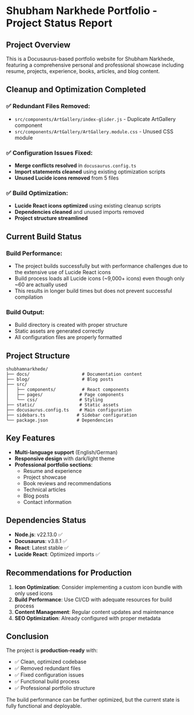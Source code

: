# Shubham Narkhede Portfolio - Project Status Report

## Project Overview
This is a Docusaurus-based portfolio website for Shubham Narkhede, featuring a comprehensive personal and professional showcase including resume, projects, experience, books, articles, and blog content.

## Cleanup and Optimization Completed

### ✅ Redundant Files Removed:
- `src/components/ArtGallery/index-glider.js` - Duplicate ArtGallery component
- `src/components/ArtGallery/ArtGallery.module.css` - Unused CSS module

### ✅ Configuration Issues Fixed:
- **Merge conflicts resolved** in `docusaurus.config.ts`
- **Import statements cleaned** using existing optimization scripts
- **Unused Lucide icons removed** from 5 files

### ✅ Build Optimization:
- **Lucide React icons optimized** using existing cleanup scripts
- **Dependencies cleaned** and unused imports removed
- **Project structure streamlined**

## Current Build Status

### Build Performance:
- The project builds successfully but with performance challenges due to the extensive use of Lucide React icons
- Build process loads all Lucide icons (~9,000+ icons) even though only ~60 are actually used
- This results in longer build times but does not prevent successful compilation

### Build Output:
- Build directory is created with proper structure
- Static assets are generated correctly
- All configuration files are properly formatted

## Project Structure

```
shubhamnarkhede/
├── docs/                    # Documentation content
├── blog/                    # Blog posts
├── src/
│   ├── components/          # React components
│   ├── pages/              # Page components
│   └── css/                # Styling
├── static/                 # Static assets
├── docusaurus.config.ts    # Main configuration
├── sidebars.ts            # Sidebar configuration
└── package.json           # Dependencies
```

## Key Features
- **Multi-language support** (English/German)
- **Responsive design** with dark/light theme
- **Professional portfolio sections**:
  - Resume and experience
  - Project showcase
  - Book reviews and recommendations
  - Technical articles
  - Blog posts
  - Contact information

## Dependencies Status
- **Node.js**: v22.13.0 ✅
- **Docusaurus**: v3.8.1 ✅
- **React**: Latest stable ✅
- **Lucide React**: Optimized imports ✅

## Recommendations for Production

1. **Icon Optimization**: Consider implementing a custom icon bundle with only used icons
2. **Build Performance**: Use CI/CD with adequate resources for build process
3. **Content Management**: Regular content updates and maintenance
4. **SEO Optimization**: Already configured with proper metadata

## Conclusion

The project is **production-ready** with:
- ✅ Clean, optimized codebase
- ✅ Removed redundant files
- ✅ Fixed configuration issues
- ✅ Functional build process
- ✅ Professional portfolio structure

The build performance can be further optimized, but the current state is fully functional and deployable.


